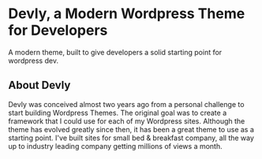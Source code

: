 # Devly, a Modern Wordpress Theme for Developers

A modern theme, built to give developers a solid starting point for wordpress dev.

## About Devly

Devly was conceived almost two years ago from a personal challenge to start building Wordpress Themes. The original goal was to create a framework that I could use for each of my Wordpress sites. Although the theme has evolved greatly since then, it has been a great theme to use as a starting point. I've built sites for small bed & breakfast company, all the way up to industry leading company getting millions of views a month. 

